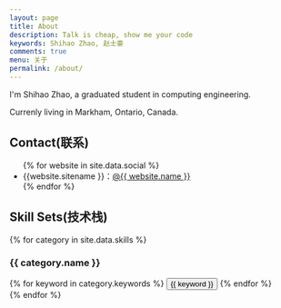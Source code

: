 ```yaml
---
layout: page
title: About
description: Talk is cheap, show me your code
keywords: Shihao Zhao, 赵士豪
comments: true
menu: 关于
permalink: /about/
---
```


I'm Shihao Zhao, a graduated student in computing engineering.

Currenly living in Markham, Ontario, Canada.

## Contact(联系)

<ul>
{% for website in site.data.social %}
<li>{{website.sitename }}：<a href="{{ website.url }}" target="_blank">@{{ website.name }}</a></li>
{% endfor %}
</ul>


## Skill Sets(技术栈)

{% for category in site.data.skills %}
### {{ category.name }}
<div class="btn-inline">
{% for keyword in category.keywords %}
<button class="btn btn-outline" type="button">{{ keyword }}</button>
{% endfor %}
</div>
{% endfor %}
